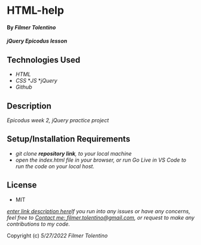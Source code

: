 # HTML-help

#### By _**Filmer Tolentino**_

#### _jQuery Epicodus lesson_

## Technologies Used

* _HTML_
* _CSS_
*_JS_
*_jQuery_
* _Github_

## Description

_Epicodus week 2, jQuery practice project_

## Setup/Installation Requirements

* _git clone **repository link**, to your local machine_
* _open the index.html file in your browser, or run Go Live in VS Code to run the code on your local host._

## License
* MIT

_[enter link description here](ftREADME)If you run into any issues or have any concerns, feel free to [Contact me: filmer.tolentino@gmail.com](mailto:filmer.tolentino@gmail.com), or request to make any contributions to my code._ 

Copyright (c) _5/27/2022_ _Filmer Tolentino_